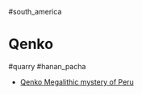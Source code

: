 #south_america 

# Qenko
#quarry #hanan_pacha

* [Qenko Megalithic mystery of Peru](https://youtu.be/5NA3U55TKPE)